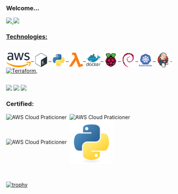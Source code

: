 <h3>Welcome...</h3> 
 <div>
  <a href="https://github.com/crypto-br">
  <img height="180em" src="https://github-readme-stats.vercel.app/api?username=crypto-br&show_icons=true&theme=dark&include_all_commits=true&count_private=true"/>
  <img height="180em" src="https://github-readme-stats.vercel.app/api/top-langs/?username=crypto-br&layout=compact&langs_count=7&theme=dark"/>
</div>
 <h3>Technologies:</h3> 
<div style="display: inline_block"><br>
  <img align="center" alt="AWS" height="40" width="auto" src="img/aws-2.svg">&nbsp;
  <img align="center" alt="Crypto-Linux" height="40" width="auto" src="https://raw.githubusercontent.com/devicons/devicon/master/icons/bash/bash-original.svg">&nbsp;
  <img align="center" alt="Pythoh" height="40" width="auto" src="https://raw.githubusercontent.com/devicons/devicon/master/icons/python/python-original.svg">&nbsp;
  <img align="center" alt="AWS Lambda" height="40" width="auto" src="img/aws-lambda-1.svg">&nbsp;
  <img align="center" alt="Crypto-Docker" height="40" width="auto"" src="https://raw.githubusercontent.com/devicons/devicon/master/icons/docker/docker-original-wordmark.svg">&nbsp;
  <img align="center" alt="Crypto-Rasp" height="40" width="auto" src="https://raw.githubusercontent.com/devicons/devicon/master/icons/raspberrypi/raspberrypi-original.svg">&nbsp;
  <img align="center" alt="Debian" height="40" width="auto" src="https://raw.githubusercontent.com/devicons/devicon/master/icons/debian/debian-original.svg">&nbsp;
  <img align="center" alt="KB8" height="40" width="auto" src="https://raw.githubusercontent.com/devicons/devicon/master/icons/kubernetes/kubernetes-plain-wordmark.svg">&nbsp;
  <img align="center" alt="KB8" height="40" width="auto" src="https://raw.githubusercontent.com/devicons/devicon/master/icons/jenkins/jenkins-original.svg">&nbsp;
  <img align="center" alt="Terraform" height="40" width="auto" src="https://w7.pngwing.com/pngs/274/556/png-transparent-hashicorp-terraform-logo-business-glassdoor-business-angle-service-rectangle.png">&nbsp;
</div>

  ##
 
<div> 
  <a href="https://instagram.com/gynsec" target="_blank"><img src="https://img.shields.io/badge/-Instagram-%23E4405F?style=for-the-badge&logo=instagram&logoColor=white" target="_blank"></a>
 <a href="https://discord.gg/aUpJEG7gmU" target="_blank"><img src="https://img.shields.io/badge/Discord-7289DA?style=for-the-badge&logo=discord&logoColor=white" target="_blank"></a> 
  <a href="https://www.linkedin.com/in/luizmachadoaws" target="_blank"><img src="https://img.shields.io/badge/-LinkedIn-%230077B5?style=for-the-badge&logo=linkedin&logoColor=white" target="_blank"></a> 
 

<h3>Certified:</h3> 
<img align="center" alt="AWS Cloud Praticioner" height="120" width="120" src="https://images.credly.com/size/340x340/images/00634f82-b07f-4bbd-a6bb-53de397fc3a6/image.png">&nbsp;
<img align="center" alt="AWS Cloud Praticioner" height="120" width="120" src="https://encrypted-tbn0.gstatic.com/images?q=tbn:ANd9GcTqlQu44_J2LK2-I59C5bb-oHMd1Iob0k_wIMMAsiPzpfodRAy_AHyd-mTDghNBQyQERPc&usqp=CAU">&nbsp;
<img align="center" alt="AWS Cloud Praticioner" height="120" width="120" src="https://images.credly.com/size/340x340/images/82e6c305-31ca-4ea2-a82a-87deca12092e/CertiProf-Logo-Kanban_Foundations-KIKF.png">&nbsp;
<img align="center" alt="Pythoh" height="120" width="120" src="https://raw.githubusercontent.com/devicons/devicon/master/icons/python/python-original.svg">&nbsp;
</div>
<br></br>

[![trophy](https://github-profile-trophy.vercel.app/?username=crypto-br&theme=dracula&column=3&margin-w=15&margin-h=15&row=2&column=3)](https://github.com/ryo-ma/github-profile-trophy)
